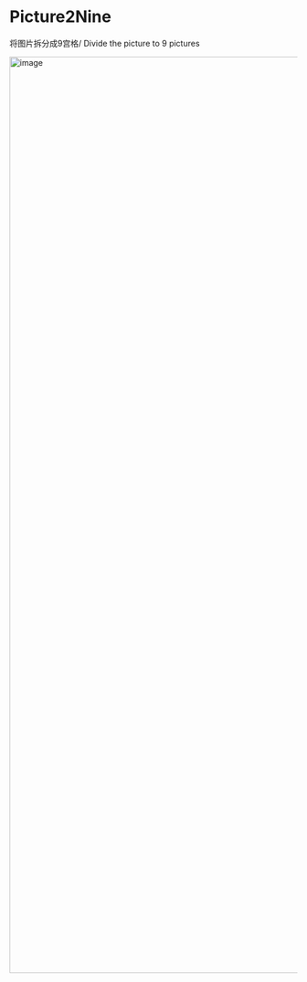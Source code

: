 # Picture2Nine
将图片拆分成9宫格/ Divide the picture to 9 pictures


<img width="1605" alt="image" src="https://github.com/user-attachments/assets/72274a91-3695-437f-8be7-7a958e710313" />


